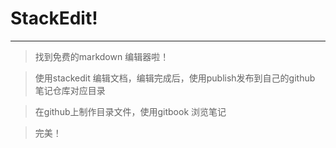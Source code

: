 # StackEdit!
---

> 找到免费的markdown 编辑器啦！

>使用stackedit 编辑文档，编辑完成后，使用publish发布到自己的github 笔记仓库对应目录

>在github上制作目录文件，使用gitbook 浏览笔记

>完美！
